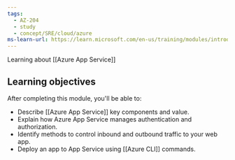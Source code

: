 ```yaml
---
tags:
  - AZ-204
  - study
  - concept/SRE/cloud/azure
ms-learn-url: https://learn.microsoft.com/en-us/training/modules/introduction-to-azure-app-service/
---
```

Learning about [[Azure App Service]]
## Learning objectives

After completing this module, you'll be able to:

- Describe [[Azure App Service]] key components and value.
- Explain how Azure App Service manages authentication and authorization.
- Identify methods to control inbound and outbound traffic to your web app.
- Deploy an app to App Service using [[Azure CLI]] commands.

